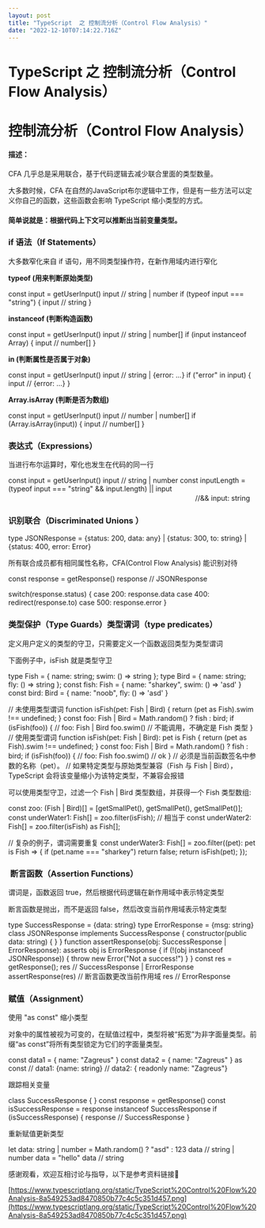 ```yaml
---
layout: post
title: "TypeScript  之 控制流分析（Control Flow Analysis）"
date: "2022-12-10T07:14:22.716Z"
---
```

TypeScript 之 控制流分析（Control Flow Analysis）
=========================================

控制流分析（Control Flow Analysis）
============================

#### 描述：

CFA 几乎总是采用联合，基于代码逻辑去减少联合里面的类型数量。

大多数时候，CFA 在自然的JavaScript布尔逻辑中工作，但是有一些方法可以定义你自己的函数，这些函数会影响 TypeScript 缩小类型的方式。

#### 简单说就是：根据代码上下文可以推断出当前变量类型。

### if 语法（If Statements）

大多数窄化来自 if 语句，用不同类型操作符，在新作用域内进行窄化

**typeof (用来判断原始类型)**

const input = getUserInput()
input // string | number
if (typeof input === "string") {
  input // string
}

**instanceof (判断构造函数)**

const input = getUserInput()
input // string | number\[\]
if (input instanceof Array) {
  input // number\[\]
}

**in (判断属性是否属于对象)**

const input = getUserInput()
input // string | {error: ...}
if ("error" in input) {
  input // {error: ...}
}

**Array.isArray (判断是否为数组)**

const input = getUserInput()
input // number | number\[\]
if (Array.isArray(input)) {
  input // number\[\]
}

### 表达式（Expressions）

当进行布尔运算时，窄化也发生在代码的同一行

const input = getUserInput()
input // string | number
const inputLength = (typeof input === "string" && input.length) || input
　　　　　　　　　　　　　　　　　　　　　　　　　　　//&& input: string

### 识别联合（Discriminated Unions ）

type JSONResponse = {status: 200, data: any}
| {status: 300, to: string}
| {status: 400, error: Error}

所有联合成员都有相同属性名称，CFA(Control Flow Analysis) 能识别对待

const response = getResponse()
response // JSONResponse

switch(response.status) {
  case 200: response.data
  case 400: redirect(response.to)
  case 500: response.error
}

### 类型保护（Type Guards）类型谓词（type predicates）

定义用户定义的类型的守卫，只需要定义一个函数返回类型为类型谓词

下面例子中，isFish 就是类型守卫

type Fish = { name: string; swim: () => string };
type Bird \= { name: string; fly: () => string };
const fish: Fish \= { name: "sharkey", swim: () => 'asd' }
const bird: Bird \= { name: "noob", fly: () => 'asd' }

// 未使用类型谓词
function isFish(pet: Fish | Bird) {
  return (pet as Fish).swim !== undefined;
}
const foo: Fish | Bird = Math.random() ? fish : bird;
if (isFish(foo)) {
  // foo: Fish | Bird
  foo.swim() // 不能调用，不确定是 Fish 类型
}
// 使用类型谓词
function isFish(pet: Fish | Bird): pet is Fish {
  return (pet as Fish).swim !== undefined;
}
const foo: Fish | Bird = Math.random() ? fish : bird;
if (isFish(foo)) {
  // foo: Fish
  foo.swim() // ok
}
// 必须是当前函数签名中参数的名称（pet）。
// 如果特定类型与原始类型兼容（Fish 与 Fish | Bird），TypeScript 会将该变量缩小为该特定类型，不兼容会报错

可以使用类型守卫，过滤一个 Fish | Bird 类型数组，并获得一个 Fish 类型数组:

const zoo: (Fish | Bird)\[\] = \[getSmallPet(), getSmallPet(), getSmallPet()\];
const underWater1: Fish\[\] \= zoo.filter(isFish);
// 相当于
const underWater2: Fish\[\] = zoo.filter(isFish) as Fish\[\];

// 复杂的例子，谓词需要重复
const underWater3: Fish\[\] = zoo.filter((pet): pet is Fish => {
  if (pet.name === "sharkey") return false;
  return isFish(pet);
});

###  断言函数（Assertion Functions）

谓词是，函数返回 true，然后根据代码逻辑在新作用域中表示特定类型

断言函数是抛出，而不是返回 false，然后改变当前作用域表示特定类型

type SuccessResponse = {data: string}
type ErrorResponse \= {msg: string}
class JSONResponse implements SuccessResponse {
  constructor(public data: string) { }
}
function assertResponse(obj: SuccessResponse | ErrorResponse): asserts obj is ErrorResponse {
  if (!(obj instanceof JSONResponse)) {
    throw new Error("Not a success!")
  }
}
const res \= getResponse();
res // SuccessResponse | ErrorResponse
assertResponse(res) // 断言函数更改当前作用域
res // ErrorResponse

### 赋值（Assignment）

使用 "as const" 缩小类型

对象中的属性被视为可变的，在赋值过程中，类型将被“拓宽”为非字面量类型。前缀“as const”将所有类型锁定为它们的字面量类型。

const data1 = { name: "Zagreus" }
const data2 \= { name: "Zagreus" } as const
// data1: {name: string}
// data2: { readonly name: "Zagreus"}

跟踪相关变量

class SuccessResponse { }
const response \= getResponse()
const isSuccessResponse \= response instanceof SuccessResponse
if (isSuccessResponse) {
  response // SuccessResponse
}

重新赋值更新类型

let data: string | number = Math.random() ? "asd" : 123
data // string | number
data = "hello"
data // string

感谢观看，欢迎互相讨论与指导，以下是参考资料链接🔗

[https://www.typescriptlang.org/static/TypeScript%20Control%20Flow%20Analysis-8a549253ad8470850b77c4c5c351d457.png](https://www.typescriptlang.org/static/TypeScript%20Control%20Flow%20Analysis-8a549253ad8470850b77c4c5c351d457.png)
